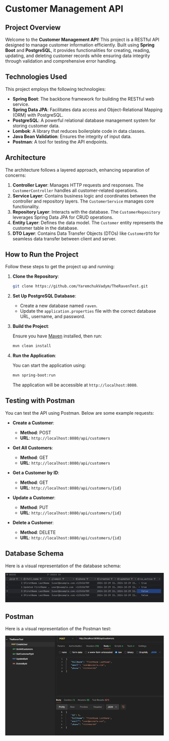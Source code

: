 # Customer Management API

## Project Overview

Welcome to the **Customer Management API**! This project is a RESTful API designed to manage customer information efficiently. Built using **Spring Boot** and **PostgreSQL**, it provides functionalities for creating, reading, updating, and deleting customer records while ensuring data integrity through validation and comprehensive error handling.

## Technologies Used

This project employs the following technologies:

- **Spring Boot**: The backbone framework for building the RESTful web service.
- **Spring Data JPA**: Facilitates data access and Object-Relational Mapping (ORM) with PostgreSQL.
- **PostgreSQL**: A powerful relational database management system for storing customer data.
- **Lombok**: A library that reduces boilerplate code in data classes.
- **Java Bean Validation**: Ensures the integrity of input data.
- **Postman**: A tool for testing the API endpoints.

## Architecture

The architecture follows a layered approach, enhancing separation of concerns:

1. **Controller Layer**: Manages HTTP requests and responses. The `CustomerController` handles all customer-related operations.
2. **Service Layer**: Contains business logic and coordinates between the controller and repository layers. The `CustomerService` manages core functionality.
3. **Repository Layer**: Interacts with the database. The `CustomerRepository` leverages Spring Data JPA for CRUD operations.
4. **Entity Layer**: Defines the data model. The `Customer` entity represents the customer table in the database.
5. **DTO Layer**: Contains Data Transfer Objects (DTOs) like `CustomerDTO` for seamless data transfer between client and server.

## How to Run the Project

Follow these steps to get the project up and running:

1. **Clone the Repository**:

   ```bash
   git clone https://github.com/YaremchukVadym/TheRavenTest.git
   ```

2. **Set Up PostgreSQL Database**:

    - Create a new database named `raven`.
    - Update the `application.properties` file with the correct database URL, username, and password.

3. **Build the Project**:

   Ensure you have [Maven](https://maven.apache.org/) installed, then run:

   ```bash
   mvn clean install
   ```

4. **Run the Application**:

   You can start the application using:

   ```bash
   mvn spring-boot:run
   ```

   The application will be accessible at `http://localhost:8080`.

## Testing with Postman

You can test the API using Postman. Below are some example requests:

- **Create a Customer**:
    - **Method**: POST
    - **URL**: `http://localhost:8080/api/customers`
    

- **Get All Customers**:
    - **Method**: GET
    - **URL**: `http://localhost:8080/api/customers`

- **Get a Customer by ID**:
    - **Method**: GET
    - **URL**: `http://localhost:8080/api/customers/{id}`

- **Update a Customer**:
    - **Method**: PUT
    - **URL**: `http://localhost:8080/api/customers/{id}`

- **Delete a Customer**:
    - **Method**: DELETE
    - **URL**: `http://localhost:8080/api/customers/{id}`

## Database Schema

Here is a visual representation of the database schema:

![Database Schema](Images/DB.png)

## Postman

Here is a visual representation of the Postman test:

![Database Schema](Images/Postman.png)
